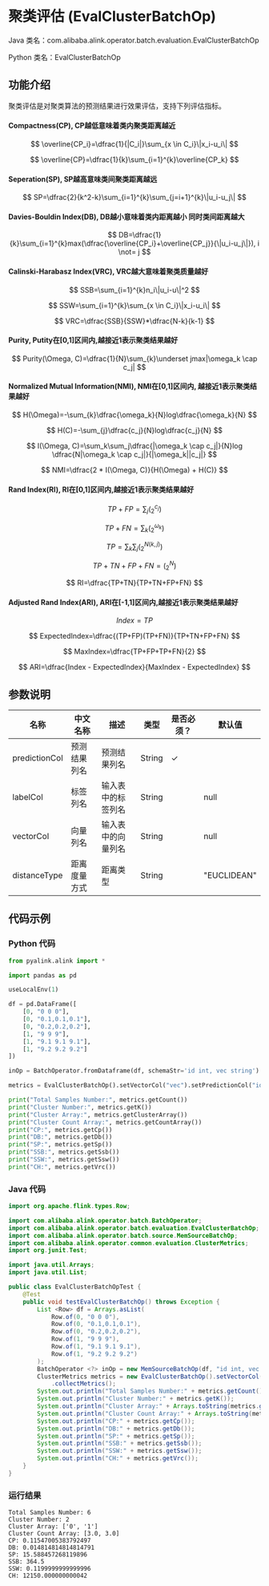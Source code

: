 # 聚类评估 (EvalClusterBatchOp)
Java 类名：com.alibaba.alink.operator.batch.evaluation.EvalClusterBatchOp

Python 类名：EvalClusterBatchOp


## 功能介绍
聚类评估是对聚类算法的预测结果进行效果评估，支持下列评估指标。

#### Compactness(CP), CP越低意味着类内聚类距离越近
$$ \overline{CP_i}=\dfrac{1}{|C_i|}\sum_{x \in C_i}\|x_i-u_i\| $$

$$ \overline{CP}=\dfrac{1}{k}\sum_{i=1}^{k}\overline{CP_k} $$


#### Seperation(SP), SP越高意味类间聚类距离越远
$$ SP=\dfrac{2}{k^2-k}\sum_{i=1}^{k}\sum_{j=i+1}^{k}\|u_i-u_j\| $$


#### Davies-Bouldin Index(DB), DB越小意味着类内距离越小 同时类间距离越大
$$ DB=\dfrac{1}{k}\sum_{i=1}^{k}max(\dfrac{\overline{CP_i}+\overline{CP_j}}{\|u_i-u_j\|}), i \not= j $$



#### Calinski-Harabasz Index(VRC), VRC越大意味着聚类质量越好
$$ SSB=\sum_{i=1}^{k}n_i\|u_i-u\|^2 $$

$$ SSW=\sum_{i=1}^{k}\sum_{x \in C_i}\|x_i-u_i\| $$

$$ VRC=\dfrac{SSB}{SSW}*\dfrac{N-k}{k-1} $$


#### Purity, Putity在[0,1]区间内,越接近1表示聚类结果越好
$$ Purity(\Omega, C)=\dfrac{1}{N}\sum_{k}\underset jmax|\omega_k \cap c_j| $$


#### Normalized Mutual Information(NMI), NMI在[0,1]区间内, 越接近1表示聚类结果越好
$$ H(\Omega)=-\sum_{k}\dfrac{\omega_k}{N}log\dfrac{\omega_k}{N} $$

$$ H(C)=-\sum_{j}\dfrac{c_j}{N}log\dfrac{c_j}{N} $$

$$ I(\Omega, C)=\sum_k\sum_j\dfrac{|\omega_k \cap c_j|}{N}log \dfrac{N|\omega_k \cap c_j|}{|\omega_k||c_j|} $$

$$ NMI=\dfrac{2 * I(\Omega, C)}{H(\Omega) + H(C)} $$


#### Rand Index(RI), RI在[0,1]区间内,越接近1表示聚类结果越好
$$ TP+FP=\sum_{j}(_{2}^{c_j}) $$

$$ TP+FN=\sum_{k}(_{2}^{\omega_k}) $$

$$ TP=\sum_{k}\sum_{j}(_{2}^{N(k,j)}) $$

$$ TP+TN+FP+FN=(_{2}^{N}) $$

$$ RI=\dfrac{TP+TN}{TP+TN+FP+FN} $$


#### Adjusted Rand Index(ARI), ARI在[-1,1]区间内,越接近1表示聚类结果越好
$$ Index=TP $$

$$ ExpectedIndex=\dfrac{(TP+FP)(TP+FN)}{TP+TN+FP+FN} $$

$$ MaxIndex=\dfrac{TP+FP+TP+FN}{2} $$

$$ ARI=\dfrac{Index - ExpectedIndex}{MaxIndex - ExpectedIndex} $$


## 参数说明
| 名称 | 中文名称 | 描述 | 类型 | 是否必须？ | 默认值 |
| --- | --- | --- | --- | --- | --- |
| predictionCol | 预测结果列名 | 预测结果列名 | String | ✓ |  |
| labelCol | 标签列名 | 输入表中的标签列名 | String |  | null |
| vectorCol | 向量列名 | 输入表中的向量列名 | String |  | null |
| distanceType | 距离度量方式 | 距离类型 | String |  | "EUCLIDEAN" |



## 代码示例
### Python 代码
```python
from pyalink.alink import *

import pandas as pd

useLocalEnv(1)

df = pd.DataFrame([
    [0, "0 0 0"],
    [0, "0.1,0.1,0.1"],
    [0, "0.2,0.2,0.2"],
    [1, "9 9 9"],
    [1, "9.1 9.1 9.1"],
    [1, "9.2 9.2 9.2"]
])

inOp = BatchOperator.fromDataframe(df, schemaStr='id int, vec string')

metrics = EvalClusterBatchOp().setVectorCol("vec").setPredictionCol("id").linkFrom(inOp).collectMetrics()

print("Total Samples Number:", metrics.getCount())
print("Cluster Number:", metrics.getK())
print("Cluster Array:", metrics.getClusterArray())
print("Cluster Count Array:", metrics.getCountArray())
print("CP:", metrics.getCp())
print("DB:", metrics.getDb())
print("SP:", metrics.getSp())
print("SSB:", metrics.getSsb())
print("SSW:", metrics.getSsw())
print("CH:", metrics.getVrc())
```
### Java 代码
```java
import org.apache.flink.types.Row;

import com.alibaba.alink.operator.batch.BatchOperator;
import com.alibaba.alink.operator.batch.evaluation.EvalClusterBatchOp;
import com.alibaba.alink.operator.batch.source.MemSourceBatchOp;
import com.alibaba.alink.operator.common.evaluation.ClusterMetrics;
import org.junit.Test;

import java.util.Arrays;
import java.util.List;

public class EvalClusterBatchOpTest {
	@Test
	public void testEvalClusterBatchOp() throws Exception {
		List <Row> df = Arrays.asList(
			Row.of(0, "0 0 0"),
			Row.of(0, "0.1,0.1,0.1"),
			Row.of(0, "0.2,0.2,0.2"),
			Row.of(1, "9 9 9"),
			Row.of(1, "9.1 9.1 9.1"),
			Row.of(1, "9.2 9.2 9.2")
		);
		BatchOperator <?> inOp = new MemSourceBatchOp(df, "id int, vec string");
		ClusterMetrics metrics = new EvalClusterBatchOp().setVectorCol("vec").setPredictionCol("id").linkFrom(inOp)
			.collectMetrics();
		System.out.println("Total Samples Number:" + metrics.getCount());
		System.out.println("Cluster Number:" + metrics.getK());
		System.out.println("Cluster Array:" + Arrays.toString(metrics.getClusterArray()));
		System.out.println("Cluster Count Array:" + Arrays.toString(metrics.getCountArray()));
		System.out.println("CP:" + metrics.getCp());
		System.out.println("DB:" + metrics.getDb());
		System.out.println("SP:" + metrics.getSp());
		System.out.println("SSB:" + metrics.getSsb());
		System.out.println("SSW:" + metrics.getSsw());
		System.out.println("CH:" + metrics.getVrc());
	}
}
```

### 运行结果
```
Total Samples Number: 6
Cluster Number: 2
Cluster Array: ['0', '1']
Cluster Count Array: [3.0, 3.0]
CP: 0.11547005383792497
DB: 0.014814814814814791
SP: 15.588457268119896
SSB: 364.5
SSW: 0.1199999999999996
CH: 12150.000000000042
```
